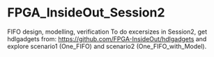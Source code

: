 # FPGA_InsideOut_Session2
FIFO design, modelling, verification
To do excersizes in Session2, get hdlgadgets from:
https://github.com/FPGA-InsideOut/hdlgadgets
and explore scenario1 (One_FIFO) and scenario2 (One_FIFO_with_Model).
